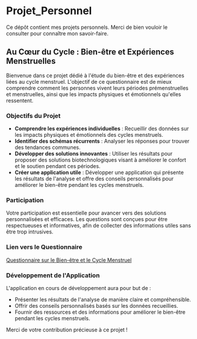 # Projet_Personnel

Ce dépôt contient mes projets personnels. Merci de bien vouloir le consulter pour connaître mon savoir-faire.

## Au Cœur du Cycle : Bien-être et Expériences Menstruelles

Bienvenue dans ce projet dédié à l'étude du bien-être et des expériences liées au cycle menstruel. L'objectif de ce questionnaire est de mieux comprendre comment les personnes vivent leurs périodes prémenstruelles et menstruelles, ainsi que les impacts physiques et émotionnels qu'elles ressentent.

### Objectifs du Projet

- **Comprendre les expériences individuelles** : Recueillir des données sur les impacts physiques et émotionnels des cycles menstruels.
- **Identifier des schémas récurrents** : Analyser les réponses pour trouver des tendances communes.
- **Développer des solutions innovantes** : Utiliser les résultats pour proposer des solutions biotechnologiques visant à améliorer le confort et le soutien pendant ces périodes.
- **Créer une application utile** : Développer une application qui présente les résultats de l'analyse et offre des conseils personnalisés pour améliorer le bien-être pendant les cycles menstruels.

### Participation

Votre participation est essentielle pour avancer vers des solutions personnalisées et efficaces. Les questions sont conçues pour être respectueuses et informatives, afin de collecter des informations utiles sans être trop intrusives.

### Lien vers le Questionnaire

[Questionnaire sur le Bien-être et le Cycle Menstruel](https://forms.gle/y6bnzair4KfjuLF77)

### Développement de l'Application

L'application en cours de développement aura pour but de :
- Présenter les résultats de l'analyse de manière claire et compréhensible.
- Offrir des conseils personnalisés basés sur les données recueillies.
- Fournir des ressources et des informations pour améliorer le bien-être pendant les cycles menstruels.

Merci de votre contribution précieuse à ce projet !
